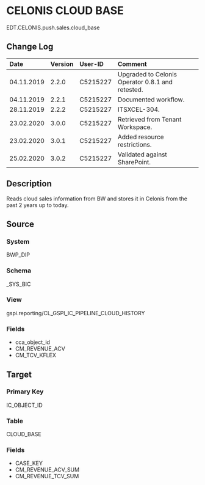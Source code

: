 # CELONIS CLOUD BASE
EDT.CELONIS.push.sales.cloud_base


## Change Log
|   Date        |   Version |   User-ID     |   Comment     |
|   :--         |   :--     |   :--         |   :--         |
|   04.11.2019  |   2.2.0   |   C5215227    |   Upgraded to Celonis Operator 0.8.1 and retested.    |
|   04.11.2019  |   2.2.1   |   C5215227    |   Documented workflow.    |
|   28.11.2019  |   2.2.2   |   C5215227    |   ITSXCEL-304.    |
|   23.02.2020  |   3.0.0   |   C5215227    |   Retrieved from Tenant Workspace.    |
|   23.02.2020  |   3.0.1   |   C5215227    |   Added resource restrictions.    |
|   25.02.2020  |   3.0.2   |   C5215227    |   Validated against SharePoint.    |


## Description
Reads cloud sales information from BW and stores it in Celonis from the past 2 years up to today.


## Source

### System
BWP_DIP

### Schema
_SYS_BIC

### View
gspi.reporting/CL_GSPI_IC_PIPELINE_CLOUD_HISTORY

### Fields
- cca_object_id
- CM_REVENUE_ACV
- CM_TCV_KFLEX

## Target

### Primary Key
IC_OBJECT_ID

### Table
CLOUD_BASE

### Fields
- CASE_KEY
- CM_REVENUE_ACV_SUM
- CM_REVENUE_TCV_SUM